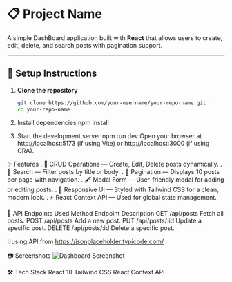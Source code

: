 # 📋 Project Name

A simple DashBoard application built with **React** that allows users to create, edit, delete, and search posts with pagination support.

---

## 🚀 Setup Instructions

1. **Clone the repository**
   ```bash
   git clone https://github.com/your-username/your-repo-name.git
   cd your-repo-name
2. Install dependencies
npm install

3. Start the development server
npm run dev
Open your browser at http://localhost:5173 (if using Vite) or http://localhost:3000 (if using CRA).

✨ Features
. 📄 CRUD Operations — Create, Edit, Delete posts dynamically.
. 🔎 Search — Filter posts by title or body.
. 📑 Pagination — Displays 10 posts per page with navigation.
. 🖋️ Modal Form — User-friendly modal for adding or editing posts.
. 🎨 Responsive UI — Styled with Tailwind CSS for a clean, modern look.
. ⚡ React Context API — Used for global state management.

🔗 API Endpoints Used
Method	Endpoint	      Description
GET	    /api/posts	    Fetch all posts.
POST	  /api/posts	     Add a new post.
PUT	    /api/posts/:id	 Update a specific post.
DELETE	/api/posts/:id	Delete a specific post.

💡using API from https://jsonplaceholder.typicode.com/

📷 Screenshots 
![Dashboard Screenshot](./public/screenshot.png)

🛠️ Tech Stack
React 18
Tailwind CSS
React Context API
